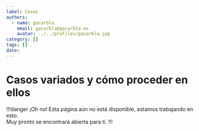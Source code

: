 ```yaml
---
label: Casos
authors:
  - name: gacarbla
    email: gacarbla@gacarbla.es
    avatar: ../../profiles/gacarbla.jpg
category: []
tags: []
date: 
---
```

# Casos variados y cómo proceder en ellos

!!!danger ¡Oh no!
Esta página aún no está disponible, estamos trabajando en esto.<br>
Muy pronto se encontrará abierta para ti.
!!!